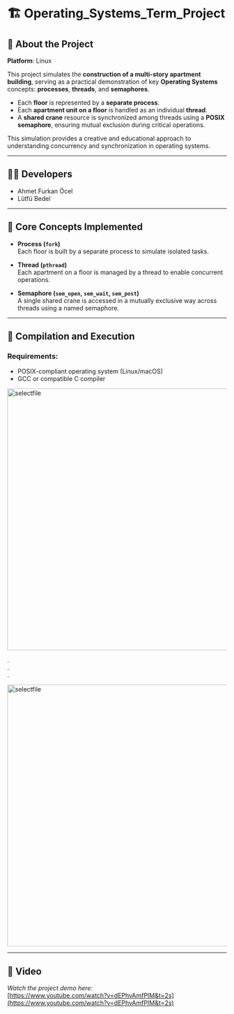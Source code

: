 # 🏗️ Operating_Systems_Term_Project

## 📌 About the Project

**Platform**: Linux

This project simulates the **construction of a multi-story apartment building**, serving as a practical demonstration of key **Operating Systems** concepts: **processes**, **threads**, and **semaphores**.

- Each **floor** is represented by a **separate process**.
- Each **apartment unit on a floor** is handled as an individual **thread**.
- A **shared crane** resource is synchronized among threads using a **POSIX semaphore**, ensuring mutual exclusion during critical operations.

This simulation provides a creative and educational approach to understanding concurrency and synchronization in operating systems.

---

## 👨‍💻 Developers

- Ahmet Furkan Öcel
- Lütfü Bedel

---

## 🧠 Core Concepts Implemented

- **Process (`fork`)**  
  Each floor is built by a separate process to simulate isolated tasks.

- **Thread (`pthread`)**  
  Each apartment on a floor is managed by a thread to enable concurrent operations.

- **Semaphore (`sem_open`, `sem_wait`, `sem_post`)**  
  A single shared crane is accessed in a mutually exclusive way across threads using a named semaphore.

---

## 🔧 Compilation and Execution

### Requirements:
- POSIX-compliant operating system (Linux/macOS)
- GCC or compatible C compiler

<img width="600" alt="selectfile" src=https://github.com/user-attachments/assets/69f0cd68-4075-4d96-bc8b-9755241fc13b/>

. <br>
. <br>
. <br>

<img width="600" alt="selectfile" src=https://github.com/user-attachments/assets/ac77d95f-32e9-4a51-b198-224d920c9ff0/>


---

## 🎥 Video

*Watch the project demo here:*  
[https://www.youtube.com/watch?v=dEPhvAmfPIM&t=2s](https://www.youtube.com/watch?v=dEPhvAmfPIM&t=2s)
